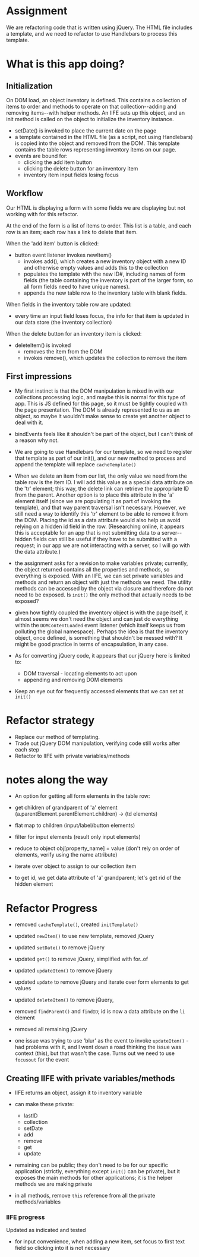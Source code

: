 # Assignment
We are refactoring code that is written using jQuery. The HTML file includes a template, and we need to refactor to use Handlebars to process this template.

# What is this app doing?
## Initialization
On DOM load, an object inventory is defined. This contains a collection of items to order and methods to operate on that collection--adding and removing items--with helper methods. An IIFE sets up this object, and an init method is called on the object to initialize the inventory instance.
- setDate() is invoked to place the current date on the page
- a template contained in the HTML file (as a script, not using Handlebars) is copied into the object and removed from the DOM. This template contains the table rows representing inventory items on our page.
- events are bound for:
  - clicking the add item button
  - clicking the delete button for an inventory item
  - inventory item input fields losing focus

## Workflow
Our HTML is displaying a form with some fields we are displaying but not working with for this refactor.

At the end of the form is a list of items to order.
This list is a table, and each row is an item; each row has a link to delete that item.

When the 'add item' button is clicked:
- button event listener invokes newItem()
  - invokes add(), which creates a new inventory object with a new ID and otherwise empty values and adds this to the collection
  - populates the template with the new ID#, including names of form fields (the table containing the inventory is part of the larger form, so all form fields need to have unique names).
  - appends the new table row to the inventory table with blank fields.

When fields in the inventory table row are updated:
- every time an input field loses focus, the info for that item is updated in our data store (the inventory collection)

When the delete button for an inventory item is clicked:
- deleteItem() is invoked
  - removes the item from the DOM
  - invokes remove(), which updates the collection to remove the item

## First impressions
- My first instinct is that the DOM manipulation is mixed in with our collections processing logic, and maybe this is normal for this type of app. This is JS defined for this page, so it must be tightly coupled with the page presentation. The DOM is already represented to us as an object, so maybe it wouldn't make sense to create yet another object to deal with it.

- bindEvents feels like it shouldn't be part of the object, but I can't think of a reason why not.

- We are going to use Handlebars for our template, so we need to register that template as part of our init(), and our new method to process and append the template will replace `cacheTemplate()`

- When we delete an item from our list, the only value we need from the table row is the item ID. I will add this value as a special data attribute on the 'tr' element; this way, the delete link can retrieve the appropriate ID from the parent. Another option is to place this attribute in the 'a' element itself (since we are populating it as part of invoking the template), and that way parent traversal isn't necessary. However, we still need a way to identify this 'tr' element to be able to remove it from the DOM. Placing the id as a data attribute would also help us avoid relying on a hidden id field in the row. (Researching online, it appears this is acceptable for an app that is not submitting data to a server--hidden fields can still be useful if they have to be submitted with a request; in our app we are not interacting with a server, so I will go with the data attribute.)

- the assignment asks for a revision to make variables private; currently, the object returned contains all the properties and methods, so everything is exposed. With an IIFE, we can set private variables and methods and return an object with just the methods we need. The utility methods can be accessed by the object via closure and therefore do not need to be exposed. Is `init()` the only method that actually needs to be exposed?

- given how tightly coupled the inventory object is with the page itself, it almost seems we don't need the object and can just do everything within the `DOMContentLoaded` event listener (which itself keeps us from polluting the global namespace). Perhaps the idea is that the inventory object, once defined, is something that shouldn't be messed with? It might be good practice in terms of encapsulation, in any case.

- As for converting jQuery code, it appears that our jQuery here is limited to:
  - DOM traversal - locating elements to act upon
  - appending and removing DOM elements

- Keep an eye out for frequently accessed elements that we can set at `init()`

# Refactor strategy
- Replace our method of templating.
- Trade out jQuery DOM manipulation, verifying code still works after each step
- Refactor to IIFE with private variables/methods

# notes along the way
- An option for getting all form elements in the table row:
 - get children of grandparent of 'a' element (a.parentElement.parentElement.children) -> (td elements)
  - flat map to children (input/label/button elements)
  - filter for input elements (result only input elements)
  - reduce to object obj[property_name] = value (don't rely on order of elements, verify using the name attribute)
  - iterate over object to assign to our collection item

  - to get id, we get data attribute of 'a' grandparent; let's get rid of the hidden element

# Refactor Progress
- removed `cacheTemplate()`, created `initTemplate()`
- updated `newItem()` to use new template, removed jQuery
- updated `setDate()` to remove jQuery
- updated `get()` to remove jQuery, simplified with for..of
- updated `updateItem()` to remove jQuery
- updated `update` to remove jQuery and iterate over form elements to get values
- updated `deleteItem()` to remove jQuery,
- removed `findParent()` and `findID`; id is now a data attribute on the `li` element
- removed all remaining jQuery

- one issue was trying to use 'blur' as the event to invoke `updateItem()` - had problems with it, and I went down a road thinking the issue was context (this), but that wasn't the case. Turns out we need to use `focusout` for the event

## Creating IIFE with private variables/methods

- IIFE returns an object, assign it to inventory variable
- can make these private:
  - lastID
  - collection
  - setDate
  - add
  - remove
  - get
  - update
- remaining can be public; they don't need to be for our specific application (strictly, everything except `init()` can be private), but it exposes the main methods for other applications; it is the helper methods we are making private

- in all methods, remove `this` reference from all the private methods/variables

### IIFE progress
Updated as indicated and tested
- for input convenience, when adding a new item, set focus to first text field so clicking into it is not necessary
